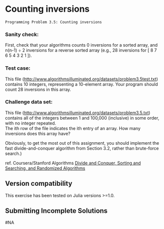 # Counting inversions 

    Programming Problem 3.5: Counting inversions

### Sanity check: 
First, check that your algorithms counts 0 inversions for a sorted array, and n(n-1) ÷ 2 inversions for a reverse sorted array (e.g., 28 inversions for [ 8 7 6 5 4 3 2 1 ]).
    
### Test case: 
This file (http://www.algorithmsilluminated.org/datasets/problem3.5test.txt) contains 10 integers, representing a 10-element array. Your program should count 28 inversions in this array.
        
### Challenge data set: 
This file (http://www.algorithmsilluminated.org/datasets/problem3.5.txt) contains all of the integers between 1 and 100,000 (inclusive) in some order, with no integer repeated.\
The ith row of the file indicates the ith entry of an array. How many inversions does this array have?

Obviously, to get the most out of this assignment, you should implement the fast divide-and-conquer algorithm from Section 3.2, rather than brute-force search.) 

ref. Coursera/Stanford Algorithms [Divide and Conquer, Sorting and Searching, and Randomized Algorithms](https://www.coursera.org/learn/algorithms-divide-conquer)

## Version compatibility
This exercise has been tested on Julia versions >=1.0.

## Submitting Incomplete Solutions
#NA
